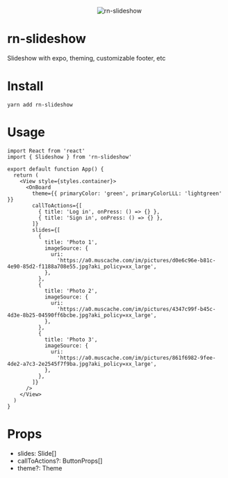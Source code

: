 <p align="center" >
    <img alt="rn-slideshow" src="https://media.giphy.com/media/idw0sOfCHnQXA1p19O/giphy.gif" />
</p>

# rn-slideshow

Slideshow with expo, theming, customizable footer, etc

# Install

`yarn add rn-slideshow`

# Usage

```tsx
import React from 'react'
import { Slideshow } from 'rn-slideshow'

export default function App() {
  return (
    <View style={styles.container}>
      <OnBoard
        theme={{ primaryColor: 'green', primaryColorLLL: 'lightgreen' }}
        callToActions={[
          { title: 'Log in', onPress: () => {} },
          { title: 'Sign in', onPress: () => {} },
        ]}
        slides={[
          {
            title: 'Photo 1',
            imageSource: {
              uri:
                'https://a0.muscache.com/im/pictures/d0e6c96e-b81c-4e90-85d2-f1188a708e55.jpg?aki_policy=xx_large',
            },
          },
          {
            title: 'Photo 2',
            imageSource: {
              uri:
                'https://a0.muscache.com/im/pictures/4347c99f-b45c-4d3e-8b25-04590ff6bcbe.jpg?aki_policy=xx_large',
            },
          },
          {
            title: 'Photo 3',
            imageSource: {
              uri:
                'https://a0.muscache.com/im/pictures/861f6982-9fee-4de2-a7c3-2e2545f7f9ba.jpg?aki_policy=xx_large',
            },
          },
        ]}
      />
    </View>
  )
}
```

# Props

- slides: Slide[]
- callToActions?: ButtonProps[]
- theme?: Theme
